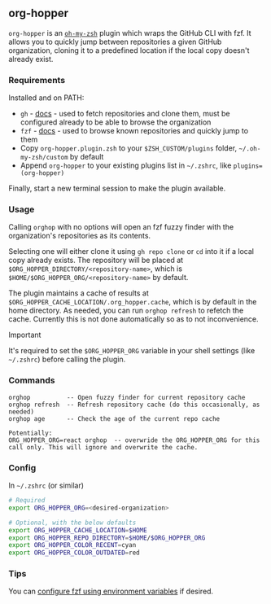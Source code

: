 ## org-hopper

`org-hopper` is an [`oh-my-zsh`](https://github.com/ohmyzsh/ohmyzsh/wiki/Customization#overriding-and-adding-plugins) plugin which wraps the GitHub CLI with fzf. It allows you to quickly jump between repositories a given GitHub organization, cloning it to a predefined location if the local copy doesn't already exist.

### Requirements

Installed and on PATH:

- `gh` - [docs](https://cli.github.com/) -  used to fetch repositories and clone them, must be configured already to be able to browse the organization
- `fzf` - [docs](https://github.com/junegunn/fzf#installation) -  used to browse known repositories and quickly jump to them
- Copy `org-hopper.plugin.zsh` to your `$ZSH_CUSTOM/plugins` folder, `~/.oh-my-zsh/custom` by default
- Append `org-hopper` to your existing plugins list in `~/.zshrc`, like `plugins=(org-hopper)`

Finally, start a new terminal session to make the plugin available.

### Usage
 
Calling `orghop` with no options will open an fzf fuzzy finder with the organization's repositories as its contents.

Selecting one will either clone it using `gh repo clone` or `cd` into it if a local copy already exists. The repository will be placed at `$ORG_HOPPER_DIRECTORY/<repository-name>`, which is `$HOME/$ORG_HOPPER_ORG/<repository-name>` by default.

The plugin maintains a cache of results at `$ORG_HOPPER_CACHE_LOCATION/.org_hopper.cache`, which is by default in the home directory. As needed, you can run `orghop refresh` to refetch the cache. Currently this is not done automatically so as to not inconvenience.

> [!IMPORTANT]  
> It's required to set the `$ORG_HOPPER_ORG` variable in your shell settings (like `~/.zshrc`) before calling the plugin.

### Commands
```
orghop          -- Open fuzzy finder for current repository cache
orghop refresh  -- Refresh repository cache (do this occasionally, as needed)
orghop age      -- Check the age of the current repo cache

Potentially:
ORG_HOPPER_ORG=react orghop  -- overwride the ORG_HOPPER_ORG for this call only. This will ignore and overwrite the cache.
```

### Config

In `~/.zshrc` (or similar)

```zsh
# Required
export ORG_HOPPER_ORG=<desired-organization>

# Optional, with the below defaults
export ORG_HOPPER_CACHE_LOCATION=$HOME
export ORG_HOPPER_REPO_DIRECTORY=$HOME/$ORG_HOPPER_ORG
export ORG_HOPPER_COLOR_RECENT=cyan
export ORG_HOPPER_COLOR_OUTDATED=red
```

### Tips
You can [configure fzf using environment variables](https://github.com/junegunn/fzf#environment-variables) if desired.
